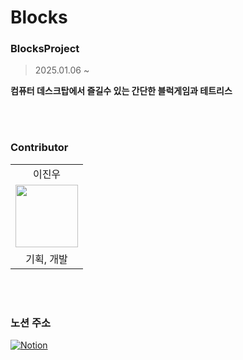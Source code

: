 # Blocks

### BlocksProject
> 2025.01.06 ~

**컴퓨터 데스크탑에서 즐길수 있는 간단한 블럭게임과 테트리스**

<br><br>

### Contributor
<center>
<table>
  <tr>
    <td align="center">
      이진우
    </td>
  </tr>
  <tr>
      <td align="center"><a href="https://github.com/Jinu219"><img src="https://avatars.githubusercontent.com/u/66197586?v=4" width="100px;" alt=""/>
  </tr>
  <tr>
    <td align="center">
      기획, 개발
    </td>
  </tr>
</table>
</center>

<br><br>
        
### 노션 주소 
<a href ="https://blockgames.notion.site/Blocks-172dc9c7ae3d802eb7dcc0a992e18f02?pvs=4">
  <img alt="Notion" src="https://img.shields.io/badge/Notion-000000.svg?&style=for-the-badge&logo=Notion&logoColor=white">
</a>
